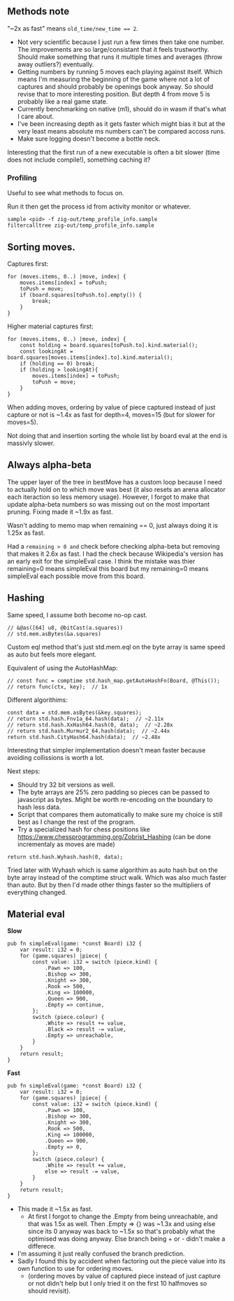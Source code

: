 ## Methods note

"~2x as fast" means `old_time/new_time == 2`. 

- Not very scientific because I just run a few times then take one number. The improvements are so large/consistant that it feels trustworthy. Should make something that runs it multiple times and averages (throw away outliers?) eventually. 
- Getting numbers by running 5 moves each playing against itself. Which means I'm measuring the beginning of the game where not a lot of captures and should probably be openings book anyway. So should revise that to more interesting position. But depth 4 from move 5 is probably like a real game state. 
- Currently benchmarking on native (m1), should do in wasm if that's what I care about. 
- I've been increasing depth as it gets faster which might bias it but at the very least means absolute ms numbers can't be compared accoss runs.
- Make sure logging doesn't become a bottle neck.  

Interesting that the first run of a new executable is often a bit slower (time does not include compile!), something caching it?  

### Profiling 

Useful to see what methods to focus on.  

Run it then get the process id from activity monitor or whatever.  

```
sample <pid> -f zig-out/temp_profile_info.sample
filtercalltree zig-out/temp_profile_info.sample
```

## Sorting moves. 


Captures first: 

```
for (moves.items, 0..) |move, index| {
    moves.items[index] = toPush;
    toPush = move;
    if (board.squares[toPush.to].empty()) {
        break;
    }
} 
```

Higher material captures first: 
```
for (moves.items, 0..) |move, index| {
    const holding = board.squares[toPush.to].kind.material();
    const lookingAt = board.squares[moves.items[index].to].kind.material();
    if (holding == 0) break;
    if (holding > lookingAt){
        moves.items[index] = toPush;
        toPush = move;
    }
}
```

When adding moves, ordering by value of piece captured instead of just capture or not is ~1.4x as fast for depth=4, moves=15 (but for slower for moves=5).

Not doing that and insertion sorting the whole list by board eval at the end is massivly slower. 

## Always alpha-beta

The upper layer of the tree in bestMove has a custom loop because I need to actually hold on to which move was best (it also resets an arena allocator each iteraction so less memory usage). However, I forgot to make that update alpha-beta numbers so was missing out on the most important pruning. Fixing made it ~1.9x as fast. 

Wasn't adding to memo map when remaining == 0, just always doing it is 1.25x as fast. 

Had a `remaining > 0 and` check before checking alpha-beta but removing that makes it 2.6x as fast. 
I had the check because Wikipedia's version has an early exit for the simpleEval case. 
I think the mistake was thier remaining=0 means simpleEval this board but my remaining=0 means simpleEval each possible move from this board. 

## Hashing

Same speed, I assume both become no-op cast. 
```
// &@as([64] u8, @bitCast(a.squares))
// std.mem.asBytes(&a.squares)
```

Custom eql method that's just std.mem.eql on the byte array is same speed as auto but feels more elegant. 

Equivalent of using the AutoHashMap: 

```
// const func = comptime std.hash_map.getAutoHashFn(Board, @This());  
// return func(ctx, key);  // 1x
```

Different algorithims: 

```
const data = std.mem.asBytes(&key.squares);
// return std.hash.Fnv1a_64.hash(data);  // ~2.11x
// return std.hash.XxHash64.hash(0, data);  // ~2.28x
// return std.hash.Murmur2_64.hash(data);  // ~2.44x
return std.hash.CityHash64.hash(data);  // ~2.48x
```

Interesting that simpler implementation doesn't mean faster because avoiding collissions is worth a lot.  

Next steps:
- Should try 32 bit versions as well. 
- The byte arrays are 25% zero padding so pieces can be passed to javascript as bytes. Might be worth re-encoding on the boundary to hash less data. 
- Script that compares them automatically to make sure my choice is still best as I change the rest of the program. 
- Try a specialized hash for chess positions like https://www.chessprogramming.org/Zobrist_Hashing (can be done incrementaly as moves are made)

```
return std.hash.Wyhash.hash(0, data);
```

Tried later with Wyhash which is same algorithim as auto hash but on the byte array instead of the comptime struct walk. 
Which was also much faster than auto. But by then I'd made other things faster so the multipliers of everything changed. 

## Material eval

**Slow**

```
pub fn simpleEval(game: *const Board) i32 {
    var result: i32 = 0;
    for (game.squares) |piece| {
        const value: i32 = switch (piece.kind) {
            .Pawn => 100,
            .Bishop => 300,
            .Knight => 300,
            .Rook => 500,
            .King => 100000,
            .Queen => 900,
            .Empty => continue,
        };
        switch (piece.colour) {
            .White => result += value,
            .Black => result -= value,
            .Empty => unreachable,
        }
    }
    return result;
}
```

**Fast**

```
pub fn simpleEval(game: *const Board) i32 {
    var result: i32 = 0;
    for (game.squares) |piece| {
        const value: i32 = switch (piece.kind) {
            .Pawn => 100,
            .Bishop => 300,
            .Knight => 300,
            .Rook => 500,
            .King => 100000,
            .Queen => 900,
            .Empty => 0,
        };
        switch (piece.colour) {
            .White => result += value,
            else => result -= value,
        }
    }
    return result;
}
```

- This made it ~1.5x as fast. 
    - At first I forgot to change the .Empty from being unreachable, and that was 1.5x as well. Then .Empty => {} was ~1.3x and using else since its 0 anyway was back to ~1.5x so that's probably what the optimised was doing anyway. Else branch being + or - didn't make a differece. 
- I'm assuming it just really confused the branch prediction.  
- Sadly I found this by accident when factoring out the piece value into its own function to use for ordering moves. 
    - (ordering moves by value of captured piece instead of just capture or not didn't help but I only tried it on the first 10 halfmoves so should revisit). 
